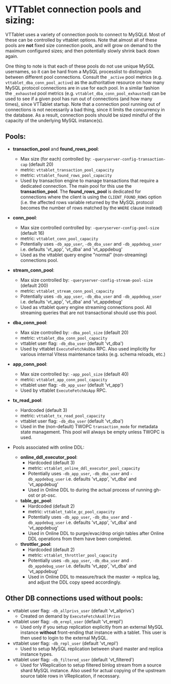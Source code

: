 # VTTablet connection pools and sizing:

VTTablet uses a variety of connection pools to connect to MySQLd.
Most of these can be controlled by vttablet options.  Note that almost 
all of these pools are **not** fixed size connection pools, and will grow
on demand to the maximum configured sizes;  and then potentially slowly
shrink back down again.

One thing to note is that each of these pools do not use unique MySQL
usernames, so it can be hard from a MySQL processlist to distinguish
between different pool connections.  Consult the `_active` pool metrics
(e.g. `vttablet_dba_conn_pool_active`) as the authoritative resource on
how many MySQL protocol connections are in use for each pool.  In a
similar fashion the `_exhausted` pool metrics (e.g.
`vttablet_dba_conn_pool_exhausted`) can be used to see if a given pool
has run out of connections (and how many times), since VTTablet startup.
Note that a connection pool running out of connections is not necessarily
a bad thing, since it limits the concurrency in the database. As a result,
connection pools should be sized mindful of the capacity of the underlying
MySQL instance(s).

## Pools:

* **transaction_pool** and **found_rows_pool**:
  * Max size (for each) controlled by:  `-queryserver-config-transaction-cap` (default 20)
  * metric:  `vttablet_transaction_pool_capacity`
  * metric:  `vttablet_found_rows_pool_capacity`
  * Used by transaction engine to manage transactions that require
  a dedicated connection.  The main pool for this use the **transaction_pool**.
  The **found_rows_pool** is dedicated for connections where the client is 
  using the `CLIENT_FOUND_ROWS` option (i.e. the affected rows variable returned
  by the MySQL protocol becomes the number of rows matched by the `WHERE`
  clause instead)

* **conn_pool**:
  * Max size controlled controlled by:  `-queryserver-config-pool-size` (default 16)
  * metric:  `vttablet_conn_pool_capacity`
  * Potentially uses `-db_app_user`, `-db_dba_user` and `-db_appdebug_user`
    i.e. defaults 'vt_app', 'vt_dba' and 'vt_appdebug'
  * Used as the vttablet query engine "normal" (non-streaming) connections pool.

* **stream_conn_pool**:
  * Max size controlled by:  `-queryserver-config-stream-pool-size`     (default 200)
  * metric:  `vttablet_stream_conn_pool_capacity`
  * Potentially uses `-db_app_user`, `-db_dba_user` and `-db_appdebug_user`
    i.e. defaults 'vt_app', 'vt_dba' and 'vt_appdebug'
  * Used as vttablet query engine streaming connections pool. All streaming
  queries that are not transactional should use this pool.

* **dba_conn_pool**:
  * Max size controlled by:  `-dba_pool_size`                           (default 20)
  * metric:  `vttablet_dba_conn_pool_capacity`
  * vttablet user flag:  `-db_dba_user`                                 (default 'vt_dba')
  * Used by vttablet `ExecuteFetchAsDba` RPC.  Also used implicitly for
  various internal Vitess maintenance tasks (e.g. schema reloads, etc.)

* **app_conn_pool**:
  * Max size controlled by:  `-app_pool_size`                           (default 40)
  * metric:  `vttablet_app_conn_pool_capacity`
  * vttablet user flag:  `-db_app_user`                                 (default 'vt_app')
  * Used by vttablet `ExecuteFetchAsApp` RPC.

* **tx_read_pool**:
  * Hardcoded                                                           (default 3)
  * metric:  `vttablet_tx_read_pool_capacity`
  * vttablet user flag:  `-db_dba_user`                                 (default 'vt_dba')
  * Used in the (non-default) TWOPC `transaction_mode` for metadata state
  management.  This pool will always be empty unless TWOPC is used.

* Pools associated with online DDL:
  * **online_ddl_executor_pool**:
    * Hardcoded                                                         (default 3)
    * metric:  `vttablet_online_ddl_executor_pool_capacity`
    * Potentially uses `-db_app_user`, `-db_dba_user` and `-db_appdebug_user`
      i.e. defaults 'vt_app', 'vt_dba' and 'vt_appdebug'
    * Used in Online DDL to during the actual process of running gh-ost or pt-osc.
  * **table_gc_pool**:
    * Hardcoded                                                         (default 2)
    * metric:  `vttablet_table_gc_pool_capacity`
    * Potentially uses `-db_app_user`, `-db_dba_user` and `-db_appdebug_user`
      i.e. defaults 'vt_app', 'vt_dba' and 'vt_appdebug'
    * Used in Online DDL to purge/evac/drop origin tables after Online
    DDL operations from them have been completed.
  * **throttler_pool**:
    * Hardcoded                                                         (default 2)
    * metric:  `vttablet_throttler_pool_capacity`
    * Potentially uses `-db_app_user`, `-db_dba_user` and `-db_appdebug_user`
      i.e. defaults 'vt_app', 'vt_dba' and 'vt_appdebug'
    * Used in Online DDL to measure/track the master -> replica lag, and
    adjust the DDL copy speed accordingly.


## Other DB connections used without pools:
  * vttablet user flag:  `-db_allprivs_user`                             (default 'vt_allprivs')
    * Created on demand by `ExecuteFetchAsAllPrivs`
  * vttablet user flag:  `-db_erepl_user`                                (default 'vt_erepl')
    * Used only if you setup replication explicitly from an external MySQL
      instance **without** front-ending that instance with a tablet. This
      user is then used to login to the external MySQL.
  * vttablet user flag:  `-db_repl_user`                                 (default 'vt_repl')
    * Used to setup MySQL replication between shard master and replica
      instance types.
  * vttablet user flag:  `-db_filtered_user`                              (default 'vt_filtered')
    * Used for VReplication to setup filtered binlog stream from a source
      shard MySQL instance.  Also used for actual copying of the upstream
      source table rows in VReplication, if necessary.
